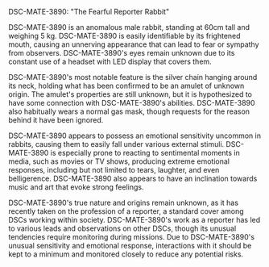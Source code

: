 DSC-MATE-3890: "The Fearful Reporter Rabbit"

DSC-MATE-3890 is an anomalous male rabbit, standing at 60cm tall and weighing 5 kg. DSC-MATE-3890 is easily identifiable by its frightened mouth, causing an unnerving appearance that can lead to fear or sympathy from observers. DSC-MATE-3890's eyes remain unknown due to its constant use of a headset with LED display that covers them. 

DSC-MATE-3890's most notable feature is the silver chain hanging around its neck, holding what has been confirmed to be an amulet of unknown origin. The amulet's properties are still unknown, but it is hypothesized to have some connection with DSC-MATE-3890's abilities. DSC-MATE-3890 also habitually wears a normal gas mask, though requests for the reason behind it have been ignored.

DSC-MATE-3890 appears to possess an emotional sensitivity uncommon in rabbits, causing them to easily fall under various external stimuli. DSC-MATE-3890 is especially prone to reacting to sentimental moments in media, such as movies or TV shows, producing extreme emotional responses, including but not limited to tears, laughter, and even belligerence. DSC-MATE-3890 also appears to have an inclination towards music and art that evoke strong feelings.

DSC-MATE-3890's true nature and origins remain unknown, as it has recently taken on the profession of a reporter, a standard cover among DSCs working within society. DSC-MATE-3890's work as a reporter has led to various leads and observations on other DSCs, though its unusual tendencies require monitoring during missions. Due to DSC-MATE-3890's unusual sensitivity and emotional response, interactions with it should be kept to a minimum and monitored closely to reduce any potential risks.